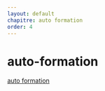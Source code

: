 ```yaml
---
layout: default
chapitre: auto formation
order: 4
---
```


<!-- note -->
# auto-formation





[auto formation](https://www.youtube.com/watch?v=D_Zs0i0tKZ4&list=PLQH1-k79HB38Kv11qcNuvMyuA0hPydK0v) 
